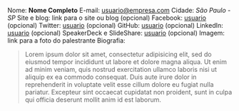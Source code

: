 Nome: **Nome Completo**
E-mail: usuario@empresa.com
Cidade: *São Paulo - SP*
Site e blog: link para o site ou blog (opcional)
Facebook: [usuario](https://www.facebook.com/usuario) (opcional)
Twitter: [usuario](https://twitter.com/usuario) (opcional)
GitHub: [usuario](https://github.com/usuario) (opcional)
LinkedIn: [usuario](https://www.linkedin.com/in/usuario) (opcional)
SpeakerDeck e SlideShare: [usuario](https://speakerdeck.com/usuario) (opcional)
Imagem: link para a foto do palestrante
Biografia:

>  Lorem ipsum dolor sit amet, consectetur adipisicing elit, sed do eiusmod
tempor incididunt ut labore et dolore magna aliqua. Ut enim ad minim veniam,
quis nostrud exercitation ullamco laboris nisi ut aliquip ex ea commodo
consequat. Duis aute irure dolor in reprehenderit in voluptate velit esse
cillum dolore eu fugiat nulla pariatur. Excepteur sint occaecat cupidatat non
proident, sunt in culpa qui officia deserunt mollit anim id est laborum.
